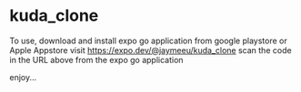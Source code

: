 # kuda_clone
To use, download and install expo go application from google playstore or Apple Appstore
visit https://expo.dev/@jaymeeu/kuda_clone
scan the code in the URL above from the expo go application

enjoy...
